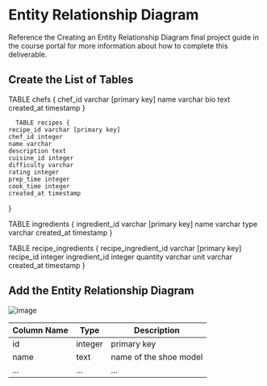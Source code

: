 # Entity Relationship Diagram

Reference the Creating an Entity Relationship Diagram final project guide in the course portal for more information about how to complete this deliverable.

## Create the List of Tables

TABLE chefs {
    chef_id varchar [primary key]
    name varchar
    bio text
    created_at timestamp
}


      TABLE recipes {
    recipe_id varchar [primary key]
    chef_id integer
    name varchar
    description text
    cuisine_id integer
    difficulty varchar
    rating integer
    prep_time integer
    cook_time integer
    created_at timestamp
}

  TABLE ingredients {
    ingredient_id varchar [primary key]
    name varchar
    type varchar
    created_at timestamp
}

  TABLE recipe_ingredients {
    recipe_ingredient_id varchar [primary key]
    recipe_id integer
    ingredient_id integer
    quantity varchar
    unit varchar
    created_at timestamp
}

## Add the Entity Relationship Diagram

![image](https://github.com/user-attachments/assets/f80b81a7-b085-4f2d-b930-7db6e5b5a98a)


| Column Name | Type | Description |
|-------------|------|-------------|
| id | integer | primary key |
| name | text | name of the shoe model |
| ... | ... | ... |
